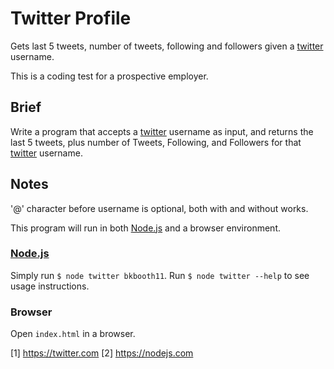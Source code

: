 # Twitter Profile

Gets last 5 tweets, number of tweets, following and followers given a [twitter](1) username.

This is a coding test for a prospective employer.

## Brief

Write a program that accepts a [twitter](1) username as input, and returns the last 5 tweets, plus
number of Tweets, Following, and Followers for that [twitter](1) username.

## Notes

'@' character before username is optional, both with and without works.

This program will run in both [Node.js](2) and a browser environment.

### [Node.js](2)

Simply run `$ node twitter bkbooth11`. Run `$ node twitter --help` to see usage instructions.

### Browser

Open `index.html` in a browser.

[1] https://twitter.com
[2] https://nodejs.com
